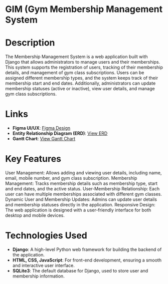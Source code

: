 # GIM (Gym Membership Management System

# Description
The Membership Management System is a web application built with Django that allows administrators to manage users and their memberships. This system supports the registration of users, tracking of their membership details, and management of gym class subscriptions. Users can be assigned different membership types, and the system keeps track of their membership start and end dates. Additionally, administrators can update membership statuses (active or inactive), view user details, and manage gym class subscriptions.

# Links
- **Figma UI/UX**: [Figma Design](https://www.figma.com/design/vasctcpZrMjBhusc0ZcXgd/GMMYS-UI%2FUX?node-id=0-1&t=7iQ5nbq7QesXEvrQ-1)
- **Entity Relationship Diagram (ERD)**: [View ERD](https://drive.google.com/file/d/1dy-xeEKZtHsnG8stu4BsWxdPTAubW09s/view?usp=sharing)
- **Gantt Chart**: [View Gantt Chart](https://drive.google.com/file/d/1dy-xeEKZtHsnG8stu4BsWxdPTAubW09s/view?usp=sharing)

# Key Features
User Management: Allows adding and viewing user details, including name, email, mobile number, and gym class subscription.
Membership Management: Tracks membership details such as membership type, start and end dates, and the active status.
User-Membership Relationship: Each user can have multiple memberships associated with different gym classes.
Dynamic User and Membership Updates: Admins can update user details and membership statuses directly in the application.
Responsive Design: The web application is designed with a user-friendly interface for both desktop and mobile devices.

# Technologies Used
- **Django**: A high-level Python web framework for building the backend of the application.
- **HTML, CSS, JavaScript**: For front-end development, ensuring a smooth and interactive user interface.
- **SQLite3**: The default database for Django, used to store user and membership information.
